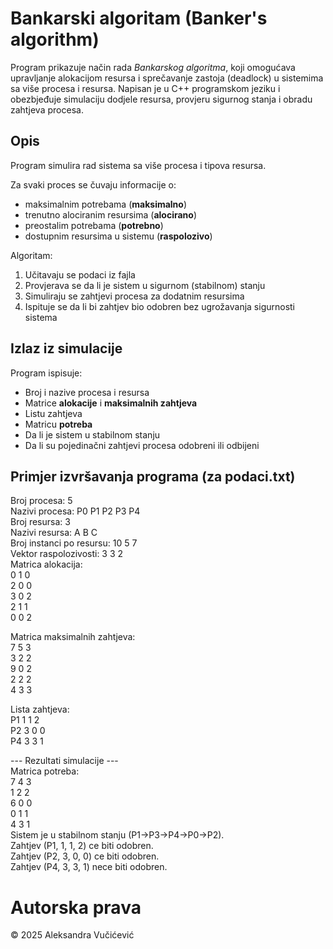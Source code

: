 # Bankarski algoritam (Banker's algorithm)
Program prikazuje način rada _Bankarskog algoritma_, koji omogućava upravljanje alokacijom resursa i sprečavanje zastoja (deadlock) u sistemima sa više procesa i resursa. 
Napisan je u C++ programskom jeziku i obezbjeđuje simulaciju dodjele resursa, provjeru sigurnog stanja i obradu zahtjeva procesa.

## Opis
Program simulira rad sistema sa više procesa i tipova resursa.  

Za svaki proces se čuvaju informacije o:
* maksimalnim potrebama (**maksimalno**)
* trenutno alociranim resursima (**alocirano**)
* preostalim potrebama (**potrebno**)
* dostupnim resursima u sistemu (**raspolozivo**)

Algoritam:
1. Učitavaju se podaci iz fajla
2. Provjerava se da li je sistem u sigurnom (stabilnom) stanju
3. Simuliraju se zahtjevi procesa za dodatnim resursima
4. Ispituje se da li bi zahtjev bio odobren bez ugrožavanja sigurnosti sistema

## Izlaz iz simulacije
Program ispisuje:
* Broj i nazive procesa i resursa
* Matrice **alokacije** i **maksimalnih zahtjeva**
* Listu zahtjeva
* Matricu **potreba**
* Da li je sistem u stabilnom stanju
* Da li su pojedinačni zahtjevi procesa odobreni ili odbijeni

## Primjer izvršavanja programa (za podaci.txt)
Broj procesa: 5  
Nazivi procesa: P0 P1 P2 P3 P4  
Broj resursa: 3  
Nazivi resursa: A B C  
Broj instanci po resursu: 10 5 7  
Vektor raspolozivosti: 3 3 2  
Matrica alokacija:  
0 1 0  
2 0 0  
3 0 2  
2 1 1  
0 0 2  

Matrica maksimalnih zahtjeva:  
7 5 3  
3 2 2  
9 0 2  
2 2 2  
4 3 3  

Lista zahtjeva:  
P1 1 1 2  
P2 3 0 0  
P4 3 3 1  

--- Rezultati simulacije ---  
Matrica potreba:  
7 4 3  
1 2 2  
6 0 0  
0 1 1  
4 3 1  
Sistem je u stabilnom stanju (P1->P3->P4->P0->P2).  
Zahtjev (P1, 1, 1, 2) ce biti odobren.  
Zahtjev (P2, 3, 0, 0) ce biti odobren.  
Zahtjev (P4, 3, 3, 1) nece biti odobren.  

# Autorska prava
© 2025 Aleksandra Vučićević

